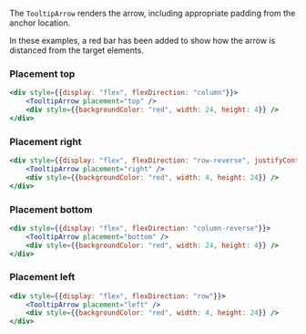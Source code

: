The `TooltipArrow` renders the arrow, including appropriate padding from the anchor location.

In these examples, a red bar has been added to show how the arrow is distanced from the target elements.

### Placement top

```jsx
<div style={{display: "flex", flexDirection: "column"}}>
    <TooltipArrow placement="top" />
    <div style={{backgroundColor: "red", width: 24, height: 4}} />
</div>
```

### Placement right

```jsx
<div style={{display: "flex", flexDirection: "row-reverse", justifyContent: "flex-end"}}>
    <TooltipArrow placement="right" />
    <div style={{backgroundColor: "red", width: 4, height: 24}} />
</div>
```

### Placement bottom

```jsx
<div style={{display: "flex", flexDirection: "column-reverse"}}>
    <TooltipArrow placement="bottom" />
    <div style={{backgroundColor: "red", width: 24, height: 4}} />
</div>
```

### Placement left

```jsx
<div style={{display: "flex", flexDirection: "row"}}>
    <TooltipArrow placement="left" />
    <div style={{backgroundColor: "red", width: 4, height: 24}} />
</div>
```
